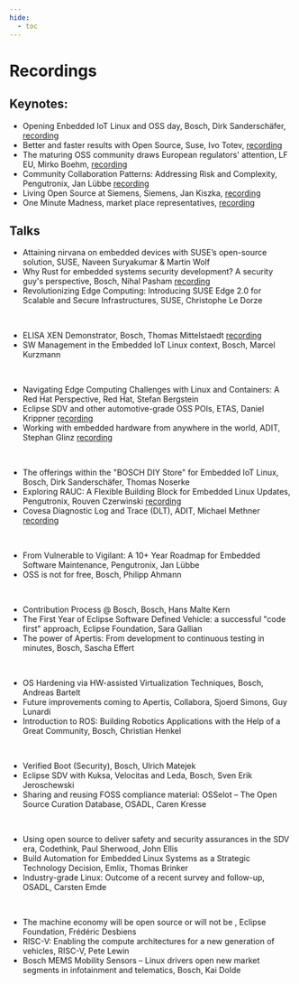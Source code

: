 ```yaml
---
hide:
  - toc
---
```


# Recordings

## Keynotes:
- Opening Enbedded IoT Linux and OSS day, Bosch, Dirk Sanderschäfer, [recording](https://media.video.bosch.com/media/ELIOD+Opening/0_wxxmxii7)
- Better and faster results with Open Source﻿, Suse, Ivo Totev, [recording](https://media.video.bosch.com/media/ELIOD+SUSE+Keynote/0_bi21m6md)
- The maturing OSS community draws European regulators' attention, LF EU, Mirko Boehm, [recording](https://media.video.bosch.com/media/ELIOD+Linux+Foundation+Keynote/0_svfsvuwy)
- Community Collaboration Patterns: Addressing Risk and Complexity, Pengutronix, Jan Lübbe [recording](https://media.video.bosch.com/media/ELIOD+Pengutronix+Keynote/0_2w1w88nb)
- Living Open Source at Siemens, Siemens, Jan Kiszka﻿, [recording](https://media.video.bosch.com/media/ELIOD+Siemens+Keynote/0_fvo5pge8)
- One Minute Madness, market place representatives, [recording](https://media.video.bosch.com/media/ELIOD+Market+Places+Intro/0_r4fvm268)

 
## Talks

- Attaining nirvana on embedded devices with SUSE’s open-source solution, SUSE, Naveen Suryakumar & Martin Wolf 
- Why Rust for embedded systems security development? A security guy's perspective, Bosch, Nihal Pasham [recording](https://media.video.bosch.com/media/S6.V1/0_r3ns0bxp)
- Revolutionizing Edge Computing: Introducing SUSE Edge 2.0 for Scalable and Secure Infrastructures, SUSE, Christophe Le Dorze
<br>

- ELISA XEN Demonstrator, Bosch, Thomas Mittelstaedt [recording](https://media.video.bosch.com/media/S5.V2/0_xok9yqby)
- SW Management in the Embedded IoT Linux context, Bosch, Marcel Kurzmann
<br>

- Navigating Edge Computing Challenges with Linux and Containers: A Red Hat Perspective, Red Hat, Stefan Bergstein
- Eclipse SDV and other automotive-grade OSS POIs, ETAS, Daniel Krippner [recording](https://media.video.bosch.com/media/S5.V3/0_cpaepxn6)
- Working with embedded hardware from anywhere in the world, ADIT, Stephan Glinz [recording](https://media.video.bosch.com/media/S6.V3/0_o8x0p5zb)
<br>

- The offerings within the "BOSCH DIY Store" for Embedded IoT Linux, Bosch, Dirk Sanderschäfer, Thomas Noserke
- Exploring RAUC: A Flexible Building Block for Embedded Linux Updates, Pengutronix, Rouven Czerwinski [recording](https://media.video.bosch.com/media/S5.V4/0_21dnxu89)
- Covesa Diagnostic Log and Trace (DLT), ADIT, Michael Methner [recording](https://media.video.bosch.com/media/S6.V4/0_3m5n69d9)
<br>	
 
- From Vulnerable to Vigilant: A 10+ Year Roadmap for Embedded Software Maintenance, Pengutronix, Jan Lübbe
- OSS is not for free, Bosch, Philipp Ahmann 
<br>	

- Contribution Process @ Bosch, Bosch, Hans Malte Kern
- The First Year of Eclipse Software Defined Vehicle: a successful "code first" approach, Eclipse Foundation, Sara Gallian
- The power of Apertis: From development to continuous testing in minutes, Bosch, Sascha Effert
<br>	
 	 	 	
- OS Hardening via HW-assisted Virtualization Techniques, Bosch, Andreas Bartelt
- Future improvements coming to Apertis, Collabora, Sjoerd Simons, Guy Lunardi 
- Introduction to ROS: Building Robotics Applications with the Help of a Great Community, Bosch, Christian Henkel
<br>	

- Verified Boot (Security), Bosch, Ulrich Matejek
- Eclipse SDV with Kuksa, Velocitas and Leda, Bosch, Sven Erik Jeroschewski
- Sharing and reusing FOSS compliance material: OSSelot – The Open Source Curation Database, OSADL, Caren Kresse
<br>

- Using open source to deliver safety and security assurances in the SDV era, Codethink, Paul Sherwood, John Ellis
- Build Automation for Embedded Linux Systems as a Strategic Technology Decision, Emlix, Thomas Brinker
- Industry-grade Linux: Outcome of a recent survey and follow-up, OSADL, Carsten Emde
<br>

- The machine economy will be open source or will not be , Eclipse Foundation, Frédéric Desbiens
- RISC-V: Enabling the compute architectures for a new generation of vehicles, RISC-V, Pete Lewin
- Bosch MEMS Mobility Sensors – Linux drivers open new market segments in infotainment and telematics, Bosch, Kai Dolde
